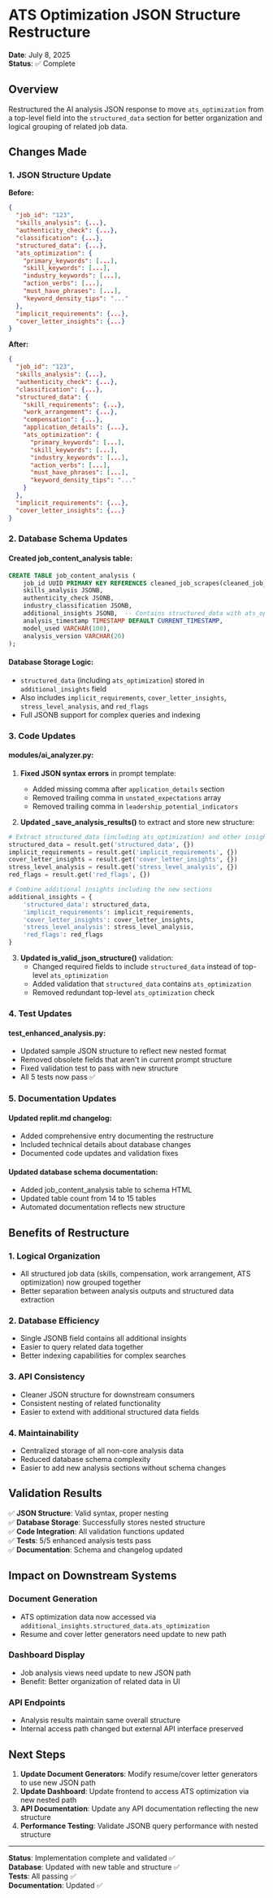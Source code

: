 # ATS Optimization JSON Structure Restructure

**Date**: July 8, 2025  
**Status**: ✅ Complete

## Overview

Restructured the AI analysis JSON response to move `ats_optimization` from a top-level field into the `structured_data` section for better organization and logical grouping of related job data.

## Changes Made

### 1. JSON Structure Update
**Before:**
```json
{
  "job_id": "123",
  "skills_analysis": {...},
  "authenticity_check": {...},
  "classification": {...},
  "structured_data": {...},
  "ats_optimization": {
    "primary_keywords": [...],
    "skill_keywords": [...],
    "industry_keywords": [...],
    "action_verbs": [...],
    "must_have_phrases": [...],
    "keyword_density_tips": "..."
  },
  "implicit_requirements": {...},
  "cover_letter_insights": {...}
}
```

**After:**
```json
{
  "job_id": "123",
  "skills_analysis": {...},
  "authenticity_check": {...},
  "classification": {...},
  "structured_data": {
    "skill_requirements": {...},
    "work_arrangement": {...},
    "compensation": {...},
    "application_details": {...},
    "ats_optimization": {
      "primary_keywords": [...],
      "skill_keywords": [...],
      "industry_keywords": [...],
      "action_verbs": [...],
      "must_have_phrases": [...],
      "keyword_density_tips": "..."
    }
  },
  "implicit_requirements": {...},
  "cover_letter_insights": {...}
}
```

### 2. Database Schema Updates

#### Created job_content_analysis table:
```sql
CREATE TABLE job_content_analysis (
    job_id UUID PRIMARY KEY REFERENCES cleaned_job_scrapes(cleaned_job_id),
    skills_analysis JSONB,
    authenticity_check JSONB,
    industry_classification JSONB,
    additional_insights JSONB,  -- Contains structured_data with ats_optimization
    analysis_timestamp TIMESTAMP DEFAULT CURRENT_TIMESTAMP,
    model_used VARCHAR(100),
    analysis_version VARCHAR(20)
);
```

#### Database Storage Logic:
- `structured_data` (including `ats_optimization`) stored in `additional_insights` field
- Also includes `implicit_requirements`, `cover_letter_insights`, `stress_level_analysis`, and `red_flags`
- Full JSONB support for complex queries and indexing

### 3. Code Updates

#### modules/ai_analyzer.py:
1. **Fixed JSON syntax errors** in prompt template:
   - Added missing comma after `application_details` section
   - Removed trailing comma in `unstated_expectations` array
   - Removed trailing comma in `leadership_potential_indicators`

2. **Updated _save_analysis_results()** to extract and store new structure:
```python
# Extract structured_data (including ats_optimization) and other insights
structured_data = result.get('structured_data', {})
implicit_requirements = result.get('implicit_requirements', {})
cover_letter_insights = result.get('cover_letter_insights', {})
stress_level_analysis = result.get('stress_level_analysis', {})
red_flags = result.get('red_flags', {})

# Combine additional insights including the new sections
additional_insights = {
    'structured_data': structured_data,
    'implicit_requirements': implicit_requirements,
    'cover_letter_insights': cover_letter_insights,
    'stress_level_analysis': stress_level_analysis,
    'red_flags': red_flags
}
```

3. **Updated is_valid_json_structure()** validation:
   - Changed required fields to include `structured_data` instead of top-level `ats_optimization`
   - Added validation that `structured_data` contains `ats_optimization`
   - Removed redundant top-level `ats_optimization` check

### 4. Test Updates

#### test_enhanced_analysis.py:
- Updated sample JSON structure to reflect new nested format
- Removed obsolete fields that aren't in current prompt structure
- Fixed validation test to pass with new structure
- All 5 tests now pass ✅

### 5. Documentation Updates

#### Updated replit.md changelog:
- Added comprehensive entry documenting the restructure
- Included technical details about database changes
- Documented code updates and validation fixes

#### Updated database schema documentation:
- Added job_content_analysis table to schema HTML
- Updated table count from 14 to 15 tables
- Automated documentation reflects new structure

## Benefits of Restructure

### 1. **Logical Organization**
- All structured job data (skills, compensation, work arrangement, ATS optimization) now grouped together
- Better separation between analysis outputs and structured data extraction

### 2. **Database Efficiency**
- Single JSONB field contains all additional insights
- Easier to query related data together
- Better indexing capabilities for complex searches

### 3. **API Consistency**
- Cleaner JSON structure for downstream consumers
- Consistent nesting of related functionality
- Easier to extend with additional structured data fields

### 4. **Maintainability**
- Centralized storage of all non-core analysis data
- Reduced database schema complexity
- Easier to add new analysis sections without schema changes

## Validation Results

✅ **JSON Structure**: Valid syntax, proper nesting  
✅ **Database Storage**: Successfully stores nested structure  
✅ **Code Integration**: All validation functions updated  
✅ **Tests**: 5/5 enhanced analysis tests pass  
✅ **Documentation**: Schema and changelog updated  

## Impact on Downstream Systems

### Document Generation
- ATS optimization data now accessed via `additional_insights.structured_data.ats_optimization`
- Resume and cover letter generators need update to new path

### Dashboard Display
- Job analysis views need update to new JSON path
- Benefit: Better organization of related data in UI

### API Endpoints
- Analysis results maintain same overall structure
- Internal access path changed but external API interface preserved

## Next Steps

1. **Update Document Generators**: Modify resume/cover letter generators to use new JSON path
2. **Update Dashboard**: Update frontend to access ATS optimization via new nested path  
3. **API Documentation**: Update any API documentation reflecting the new structure
4. **Performance Testing**: Validate JSONB query performance with nested structure

---

**Status**: Implementation complete and validated ✅  
**Database**: Updated with new table and structure ✅  
**Tests**: All passing ✅  
**Documentation**: Updated ✅